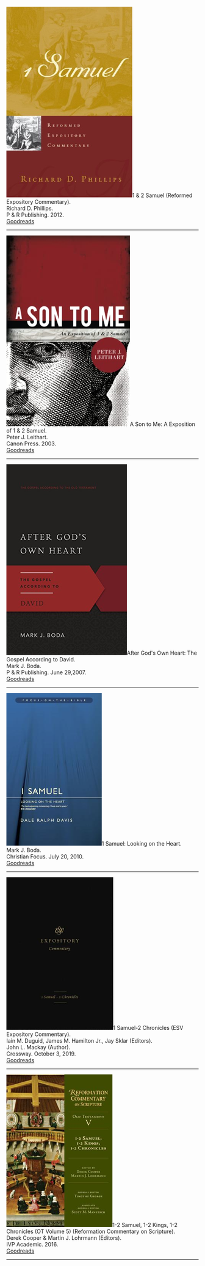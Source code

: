 <img src="commentary-1-samuel-phillips.jpg">1 & 2 Samuel (Reformed Expository Commentary).  
Richard D. Phillips.  
P & R Publishing. 2012.  
[Goodreads](https://www.goodreads.com/book/show/13770449-1-samuel)

<hr style="clear:both;">

<img src="commentary-samuel-a-son-to-me-leithart.jpg">A Son to Me: A Exposition of 1 & 2 Samuel.  
Peter J. Leithart.  
Canon Press. 2003.  
[Goodreads](https://www.goodreads.com/book/show/259112.A_Son_to_Me)

<hr style="clear:both;">

<img src="commentary-david-after-Gods-own-heart-boda.jpg">After God's Own Heart: The Gospel According to David.  
Mark J. Boda.  
P & R Publishing. June 29,2007.  
[Goodreads](https://www.goodreads.com/book/show/146855785-after-god-s-own-heart)

<hr style="clear:both;">

<img src="commentary-1-samuel-davis.jpg">1 Samuel: Looking on the Heart.  
Mark J. Boda.  
Christian Focus. July 20, 2010.  
[Goodreads](https://www.goodreads.com/book/show/1634391.1_Samuel)

<hr style="clear:both;">

<img src="commentary-1-samuel-2-chronicels-duguid-hamilton-skylar.jpg">1 Samuel-2 Chronicles (ESV Expository Commentary).  
Iain M. Duguid, 
James M. Hamilton Jr., Jay Sklar (Editors).  
John L. Mackay (Author).  
Crossway. October 3, 2019.  
[Goodreads](https://www.goodreads.com/book/show/43996924-1-samuel-2-chronicles)

<hr style="clear:both;">

<img src="commentary-samuel-kings-chronicles-cooper.jpg">1-2 Samuel, 1-2 Kings, 1-2 Chronicles (OT Volume 5) (Reformation Commentary on Scripture).  
Derek Cooper & Martin J. Lohrmann (Editors).  
IVP Academic. 2016.  
[Goodreads](https://www.goodreads.com/book/show/26598205-1-2-samuel-1-2-kings-1-2-chronicles-ot-volume-5)

<hr style="clear:both;">
